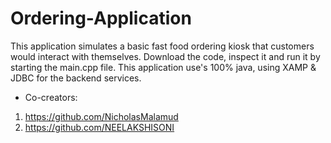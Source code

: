 # Ordering-Application
This application simulates a basic fast food ordering kiosk that customers would interact with themselves. Download the code, inspect it and run it by starting the main.cpp file. 
This application use's 100% java, using XAMP & JDBC for the backend services.
- Co-creators:
1. https://github.com/NicholasMalamud
2. https://github.com/NEELAKSHISONI
